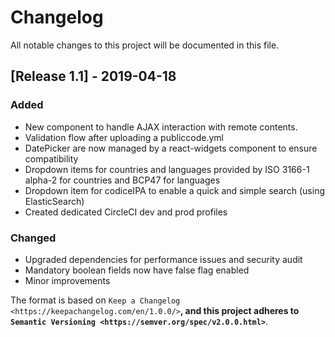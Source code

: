 # Changelog

All notable changes to this project will be documented in this file.

## [Release 1.1] - 2019-04-18

### Added

-  New component to handle AJAX interaction with remote contents.
-  Validation flow after uploading a publiccode.yml
-  DatePicker are now managed by a react-widgets component to ensure
   compatibility
-  Dropdown items for countries and languages provided by ISO 3166-1 alpha-2
   for countries and BCP47 for languages   
-  Dropdown item for codiceIPA to enable a quick and simple search (using
   ElasticSearch)
-  Created dedicated CircleCI dev and prod profiles 

### Changed

-  Upgraded dependencies for performance issues and security audit
-  Mandatory boolean fields now have false flag enabled
-  Minor improvements


The format is based on `Keep a
Changelog <https://keepachangelog.com/en/1.0.0/>`__, and this project
adheres to `Semantic
Versioning <https://semver.org/spec/v2.0.0.html>`__.
